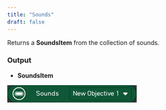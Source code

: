 ```yaml
---
title: "Sounds"
draft: false
---
```

Returns a **SoundsItem** from the collection of sounds.
### Output
-   **SoundsItem**

![Sounds](https://raw.githubusercontent.com/battlefield-portal-community/Image-CDN/main/portal_blocks/Sounds.png)